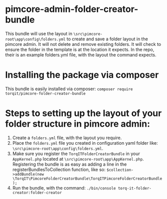 # pimcore-admin-folder-creator-bundle

This bundle will use the layout in `\src\pimcore-root\app\config\folders.yml` to create and save a folder layout in the pimcore admin. It will not delete and remove existing folders. It will check to ensure the folder in the template is at the location it expects. In the repo, their is an example folders.yml file, with the layout the command expects.

# Installing the package via composer

This bundle is easily installed via composer: `composer require torqit/pimcore-folder-creator-bundle`

# Steps to setting up the layout of your folder structure in pimcore admin:
1. Create a `folders.yml` file, with the layout you require.
2. Place the `folders.yml` file you created in configuration yaml folder like: `\src\pimcore-root\app\config\folders.yml`.
3. Make sure you register the `TorqITFolderCreatorBundle` in your `AppKernel.php` located at `\src\pimcore-root\app\AppKernel.php`. Registering the bundle is as easy as adding a line in the registerBundlesToCollection function, like so: `$collection->addBundle(new \TorqIT\PimcoreFolderCreatorBundle\TorqITPimcoreFolderCreatorBundle);`
4. Run the bundle, with the command: `./bin/console torq-it-folder-creator:folder-creator`
